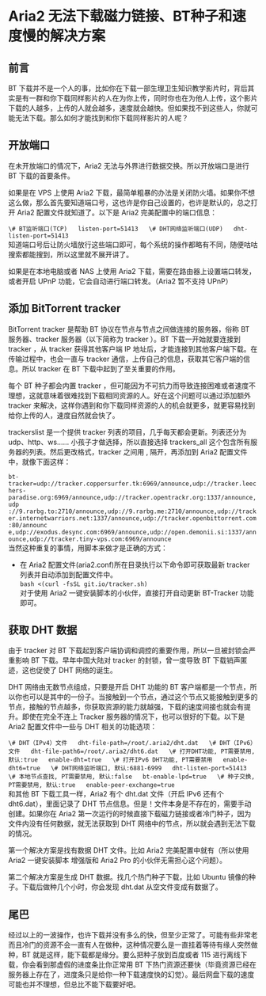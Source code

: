# Aria2 无法下载磁力链接、BT种子和速度慢的解决方案  
## 前言  
BT 下载并不是一个人的事，比如你在下载一部生理卫生知识教学影片时，背后其实是有一群和你下载同样影片的人在为你上传，同时你也在为他人上传，这个影片下载的人越多，上传的人就会越多，速度就会越快。但如果找不到这些人，你就可能无法下载。那么如何才能找到和你下载同样影片的人呢？  

## 开放端口  
在未开放端口的情况下，Aria2 无法与外界进行数据交换。所以开放端口是进行 BT 下载的首要条件。  

如果是在 VPS 上使用 Aria2 下载，最简单粗暴的办法是关闭防火墙。如果你不想这么做，那么首先要知道端口号，这也许是你自己设置的，也许是默认的，总之打开 Aria2 配置文件就知道了。以下是 Aria2 完美配置中的端口信息：  

`\# BT监听端口(TCP)  
listen-port=51413  
\# DHT网络监听端口(UDP)  
dht-listen-port=51413`  
知道端口号后让防火墙放行这些端口即可，每个系统的操作都略有不同，随便咕咕搜索都能搜到，所以这里就不展开讲了。  

如果是在本地电脑或者 NAS 上使用 Aria2 下载，需要在路由器上设置端口转发，或者开启 UPnP 功能，它会自动进行端口转发。（Aria2 暂不支持 UPnP）  

## 添加 BitTorrent tracker  
BitTorrent tracker 是帮助 BT 协议在节点与节点之间做连接的服务器，俗称 BT 服务器、tracker 服务器（以下简称为 tracker ）。BT 下载一开始就要连接到 tracker ，从 tracker 获得其他客户端 IP 地址后，才能连接到其他客户端下载。在传输过程中，也会一直与 tracker 通信，上传自己的信息，获取其它客户端的信息。所以 tracker 在 BT 下载中起到了至关重要的作用。  

每个 BT 种子都会内置 tracker ，但可能因为不可抗力而导致连接困难或者速度不理想，这就意味着很难找到下载相同资源的人。好在这个问题可以通过添加额外 tracker 来解决，这样你遇到和你下载同样资源的人的机会就更多，就更容易找到给你上传的人，速度自然就会快了。  

trackerslist 是一个提供 tracker 列表的项目，几乎每天都会更新。列表还分为 udp、http、ws…… 小孩子才做选择，所以直接选择 trackers_all 这个包含所有服务器的列表。然后更改格式，tracker 之间用 , 隔开，再添加到 Aria2 配置文件中，就像下面这样：  

`bt-tracker=udp://tracker.coppersurfer.tk:6969/announce,udp://tracker.leechers-paradise.org:6969/announce,udp://tracker.opentrackr.org:1337/announce,udp
://9.rarbg.to:2710/announce,udp://9.rarbg.me:2710/announce,udp://tracker.internetwarriors.net:1337/announce,udp://tracker.openbittorrent.com:80/announc
e,udp://exodus.desync.com:6969/announce,udp://open.demonii.si:1337/announce,udp://tracker.tiny-vps.com:6969/announce`  
当然这种重复的事情，用脚本来做才是正确的方式：  

- 在 Aria2 配置文件(aria2.conf)所在目录执行以下命令即可获取最新 tracker 列表并自动添加到配置文件中。  
`bash <(curl -fsSL git.io/tracker.sh)`  
对于使用 Aria2 一键安装脚本的小伙伴，直接打开自动更新 BT-Tracker 功能即可。  

## 获取 DHT 数据  
由于 tracker 对 BT 下载起到客户端协调和调控的重要作用，所以一旦被封锁会严重影响 BT 下载。早年中国大陆对 tracker 的封锁，曾一度导致 BT 下载销声匿迹，这也促使了 DHT 网络的诞生。  

DHT 网络由无数节点组成，只要是开启 DHT 功能的 BT 客户端都是一个节点，所以你也可以是其中的一份子。当接触到一个节点，通过这个节点又能接触到更多的节点，接触的节点越多，你获取资源的能力就越强，下载的速度间接也就会有提升。即使在完全不连上 Tracker 服务器的情况下，也可以很好的下载。以下是 Aria2 配置文件中一些与 DHT 相关的功能选项：  

`\# DHT（IPv4）文件  
dht-file-path=/root/.aria2/dht.dat  
\# DHT（IPv6）文件  
dht-file-path6=/root/.aria2/dht6.dat  
\# 打开DHT功能, PT需要禁用, 默认:true  
enable-dht=true  
\# 打开IPv6 DHT功能, PT需要禁用  
enable-dht6=true  
\# DHT网络监听端口, 默认:6881-6999  
dht-listen-port=51413  
\# 本地节点查找, PT需要禁用, 默认:false  
bt-enable-lpd=true  
\# 种子交换, PT需要禁用, 默认:true  
enable-peer-exchange=true`  
和其他 BT 下载工具一样，Aria2 有个 dht.dat 文件（开启 IPv6 还有个 dht6.dat），里面记录了 DHT 节点信息。但是！文件本身是不存在的，需要手动创建。如果你在 Aria2 第一次运行的时候直接下载磁力链接或者冷门种子，因为文件内没有任何数据，就无法获取到 DHT 网络中的节点，所以就会遇到无法下载的情况。  

第一个解决方案是找有数据 DHT 文件。比如 Aria2 完美配置中就有（所以使用 Aria2 一键安装脚本 增强版和 Aria2 Pro 的小伙伴无需担心这个问题）。  

第二个解决方案是生成 DHT 数据。找几个热门种子下载，比如 Ubuntu 镜像的种子。下载后做种几个小时，你会发现 dht.dat 从空文件变成有数据了。  

## 尾巴
经过以上的一波操作，也许下载并没有多么的快，但至少正常了。可能有些非常老而且冷门的资源不会一直有人在做种，这种情况要么是一直挂着等待有缘人突然做种，BT 就是这样，能下载都是缘分。要么把种子放到百度或者 115 进行离线下载，你会看到那虚假的进度条比你正常用 BT 下热门资源还要快（毕竟资源已经在服务器上存在了，进度条只是给你一种下载速度快的幻觉）。最后网盘下载的速度可能也并不理想，但总比不能下载要好吧。  
